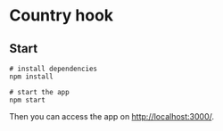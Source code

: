 # Country hook

## Start
```shell
# install dependencies
npm install

# start the app
npm start
```

Then you can access the app on [http://localhost:3000/](http://localhost:3000/).